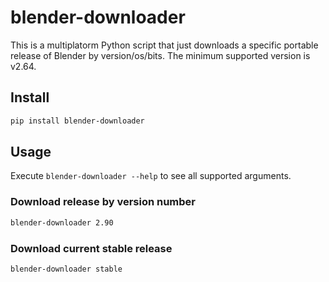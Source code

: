 # blender-downloader

This is a multiplatorm Python script that just downloads a specific portable
release of Blender by version/os/bits. The minimum supported version is v2.64.

## Install

```bash
pip install blender-downloader
```

## Usage

Execute `blender-downloader --help` to see all supported arguments.

### Download release by version number

```bash
blender-downloader 2.90
```

### Download current stable release

```bash
blender-downloader stable
```
